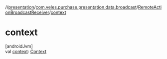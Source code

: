 //[presentation](../../../index.md)/[com.veles.purchase.presentation.data.broadcast](../index.md)/[RemoteActionBroadcastReceiver](index.md)/[context](context.md)

# context

[androidJvm]\
val [context](context.md): [Context](https://developer.android.com/reference/kotlin/android/content/Context.html)
